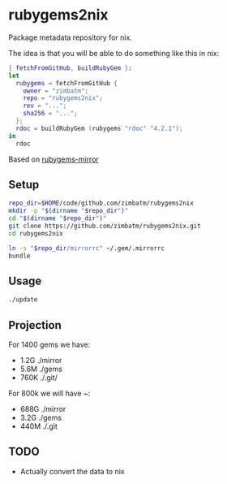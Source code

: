 # rubygems2nix

Package metadata repository for nix.

The idea is that you will be able to do something like this in nix:

```nix
{ fetchFromGitHub, buildRubyGem }:
let
  rubygems = fetchFromGitHub {
    owner = "zimbatm";
    repo = "rubygems2nix";
    rev = "...";
    sha256 = "...";
  };
  rdoc = buildRubyGem (rubygems "rdoc" "4.2.1");
in
  rdoc
```

Based on [rubygems-mirror](https://github.com/rubygems/rubygems-mirror)

## Setup

```sh
repo_dir=$HOME/code/github.com/zimbatm/rubygems2nix
mkdir -p "$(dirname "$repo_dir")"
cd "$(dirname "$repo_dir")"
git clone https://github.com/zimbatm/rubygems2nix.git
cd rubygems2nix

ln -s "$repo_dir/mirrorrc" ~/.gem/.mirrorrc
bundle
```

## Usage

```sh
./update
```

## Projection

For 1400 gems we have:
* 1.2G ./mirror
* 5.6M ./gems
* 760K ./.git/

For 800k we will have ~:
* 688G ./mirror
* 3.2G ./gems
* 440M ./.git

## TODO

* Actually convert the data to nix

